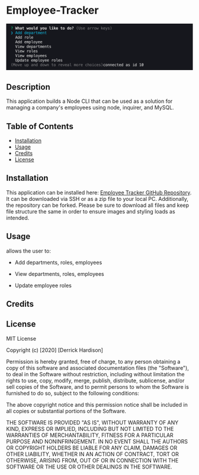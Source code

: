 # Employee-Tracker

![Employee Tracker Final Image](OUTPUT.png)
## Description

This application builds a Node CLI that can be used as a solution for managing a company's employees using node, inquirer, and MySQL.

## Table of Contents

* [Installation](#installation)
* [Usage](#usage)
* [Credits](#credits)
* [License](#license)

## Installation

This application can be installed here: [Employee Tracker GitHub Repository](https://github.com/derrickhardison/employee-tracker). It can be downloaded via SSH or as a zip file to your local PC. Additionally, the repository can be forked. Please be sure to download all files and keep file structure the same in order to ensure images and styling loads as intended. 

## Usage

allows the user to:

  * Add departments, roles, employees

  * View departments, roles, employees

  * Update employee roles

## Credits

## License 

MIT License

Copyright (c) [2020] [Derrick Hardison]

Permission is hereby granted, free of charge, to any person obtaining a copy
of this software and associated documentation files (the "Software"), to deal
in the Software without restriction, including without limitation the rights
to use, copy, modify, merge, publish, distribute, sublicense, and/or sell
copies of the Software, and to permit persons to whom the Software is
furnished to do so, subject to the following conditions:

The above copyright notice and this permission notice shall be included in all
copies or substantial portions of the Software.

THE SOFTWARE IS PROVIDED "AS IS", WITHOUT WARRANTY OF ANY KIND, EXPRESS OR
IMPLIED, INCLUDING BUT NOT LIMITED TO THE WARRANTIES OF MERCHANTABILITY,
FITNESS FOR A PARTICULAR PURPOSE AND NONINFRINGEMENT. IN NO EVENT SHALL THE
AUTHORS OR COPYRIGHT HOLDERS BE LIABLE FOR ANY CLAIM, DAMAGES OR OTHER
LIABILITY, WHETHER IN AN ACTION OF CONTRACT, TORT OR OTHERWISE, ARISING FROM,
OUT OF OR IN CONNECTION WITH THE SOFTWARE OR THE USE OR OTHER DEALINGS IN THE
SOFTWARE.